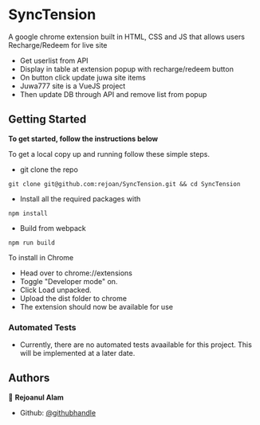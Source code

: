 # SyncTension

A google chrome extension built in HTML, CSS and JS that allows users Recharge/Redeem for live site
- Get userlist from API
- Display in table at extension popup with recharge/redeem button
- On button click update juwa site items
- Juwa777 site is a VueJS project
- Then update DB through API and remove list from popup

## Getting Started

**To get started, follow the instructions below**

To get a local copy up and running follow these simple steps.

- git clone the repo

```
git clone git@github.com:rejoan/SyncTension.git && cd SyncTension
```

- Install all the required packages with

```
npm install
```

- Build from webpack

```
npm run build
```

To install in Chrome

- Head over to chrome://extensions
- Toggle "Developer mode" on.
- Click Load unpacked.
- Upload the dist folder to chrome
- The extension should now be available for use

### Automated Tests

- Currently, there are no automated tests avaailable for this project. This will be implemented at a later date.

## Authors

👤 **Rejoanul Alam**

- Github: [@githubhandle](https://github.com/rejoan)
